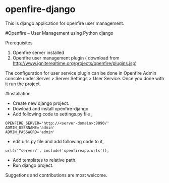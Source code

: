 # openfire-django
This is django application for openfire user management. 

#Openfire – User Management using Python django

Prerequisites

1. Openfire server installed
2. Openfire user management plugin ( download from http://www.igniterealtime.org/projects/openfire/plugins.jsp)

The configuration for user service plugin can be done in Openfire Admin console under Server > Server Settings > User Service. Once you done with it run the project.

#Installation

* Create new django project.
* Dowload and install openfire-django 
* Add following code to settings.py file ,

```
OPENFIRE_SERVER='http://<server-domain>:9090/'
ADMIN_USERNAME='admin'
ADMIN_PASSWORD='admin'
```
* edit urls.py file and add following code to it,

```
url(r'^server/', include('openfireapp.urls')),
```

* Add templates to relative path.
* Run django project.

Suggetions and contributions are most welcome.
